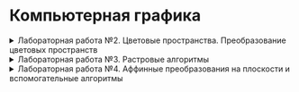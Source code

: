 # Компьютерная графика

<details>
<summary>Лабораторная работа №2. Цветовые пространства. Преобразование цветовых пространств</summary>

**1.** Преобразовать изображение из RGB в оттенки серого. Реализовать два варианта формулы с учетом разных вкладов R, G и B в интенсивность (см. презентацию). Затем найти разность полученных полутоновых изображений. Построить гистограммы интенсивности после одного и второго преобразования.  
![изображение](https://github.com/user-attachments/assets/00b4e96d-2511-416d-97c9-d78d0b1c1345)

**2.** Выделить из полноцветного изображения каждый из каналов R, G, B и вывести результат. Построить гистограмму по цветам (3 штуки).  
![изображение](https://github.com/user-attachments/assets/b6626088-b0e9-4877-a40b-0719cf13e371)

**3.** Преобразовать изображение из RGB в HSV. Добавить возможность изменять значения оттенка, насыщенности и яркости. Результат сохранять в файл, предварительно преобразовав обратно.  
![изображение](https://github.com/user-attachments/assets/392833cd-82d9-41fb-bed1-8b32cb555bad)

</details>

<details>
<summary>Лабораторная работа №3. Растровые алгоритмы</summary>

**1.** Заливка и выделение границы.

   - **1а.** Рекурсивный алгоритм заливки на основе серий пикселов (линий) заданным цветом.  
     ![изображение](https://github.com/user-attachments/assets/3723852c-2b7f-4041-8ab3-d8dc26323693)

   - **1б.** Рекурсивный алгоритм заливки на основе серий пикселов (линий) рисунком из графического файла. Файл можно загрузить встроенными средствами и затем считывать точки изображения для использования в заливке. Рассмотреть случаи, когда файл небольшого размера и заливается циклически, и когда большой. Масштабировать не нужно. Область рисуется мышкой, произвольной формы. Внутри могут быть отверстия. Точка, с которой начинается заливка, задается щелчком мыши.  
     ![изображение](https://github.com/user-attachments/assets/85c774a3-36d5-4017-9ca6-147fb4d59203)

   - **1в.** Выделение границы связной области. На вход подается изображение. Граница связной области задается одним цветом. Имея начальную точку границы, организовать её обход, занося точки в список в порядке обхода. Начальную точку границы можно получать любым способом. Для контроля полученную границу прорисовать поверх исходного изображения.  
     ![изображение](https://github.com/user-attachments/assets/90c97e0a-d633-43a4-bbee-f33276dad342)

**2.** Реализовать рисование отрезка: целочисленным алгоритмом Брезенхема и алгоритмом ВУ.  
![изображение](https://github.com/user-attachments/assets/3694d4d5-a772-4a06-98ba-b5e7f848d664)

**3.** Выполнить градиентное окрашивание произвольного треугольника, у которого все три вершины разного цвета, используя алгоритм растеризации треугольника.  
![изображение](https://github.com/user-attachments/assets/f4bd6ee6-0a1a-4d3f-bf46-51d94b893a00)

</details>

<details>
<summary>Лабораторная работа №4. Аффинные преобразования на плоскости и вспомогательные алгоритмы</summary>

- Создание полигонов через клики мышью. Точка и ребро считаются полигонами с одной и двумя вершинами соответственно.
- Очистка сцены (удаление всех полигонов).
- Применение аффинных преобразований к полигону (Все преобразования должны быть реализованы матрицами!):
   - Смещение на dx, dy
   - Поворот вокруг заданной пользователем точки
   - Поворот вокруг своего центра
   - Масштабирование относительно заданной пользователем точки
   - Масштабирование относительно своего центра
- Поиск точки пересечения двух ребер (добавление второго ребра мышкой, динамически).
- Проверка принадлежит ли заданная пользователем (с помощью мыши) точка выпуклому и невыпуклому полигонам
- Классифицировать положение точки относительно ребра (справа или слева)

<video src="https://github.com/user-attachments/assets/5df2fba9-82e2-4838-a5cb-9770fc760963"/>

</details>
